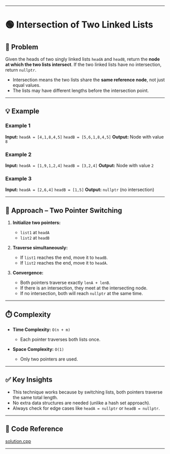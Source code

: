 
---

# 🟢 Intersection of Two Linked Lists

## 📌 Problem

Given the heads of two singly linked lists `headA` and `headB`, return the **node at which the two lists intersect**.
If the two linked lists have no intersection, return `nullptr`.

* Intersection means the two lists share the **same reference node**, not just equal values.
* The lists may have different lengths before the intersection point.

---

## 💡 Example

### Example 1

**Input:**
`headA = [4,1,8,4,5]`
`headB = [5,6,1,8,4,5]`
**Output:** Node with value `8`

### Example 2

**Input:**
`headA = [1,9,1,2,4]`
`headB = [3,2,4]`
**Output:** Node with value `2`

### Example 3

**Input:**
`headA = [2,6,4]`
`headB = [1,5]`
**Output:** `nullptr` (no intersection)

---

## 🧠 Approach – Two Pointer Switching

1. **Initialize two pointers:**

   * `list1` at `headA`
   * `list2` at `headB`

2. **Traverse simultaneously:**

   * If `list1` reaches the end, move it to `headB`.
   * If `list2` reaches the end, move it to `headA`.

3. **Convergence:**

   * Both pointers traverse exactly `lenA + lenB`.
   * If there is an intersection, they meet at the intersecting node.
   * If no intersection, both will reach `nullptr` at the same time.

---

## ⏱️ Complexity

* **Time Complexity:** `O(n + m)`

  * Each pointer traverses both lists once.
* **Space Complexity:** `O(1)`

  * Only two pointers are used.

---

## ✅ Key Insights

* This technique works because by switching lists, both pointers traverse the same total length.
* No extra data structures are needed (unlike a hash set approach).
* Always check for edge cases like `headA = nullptr` or `headB = nullptr`.

---

## 📝 Code Reference

[solution.cpp](./solution.cpp)

---


